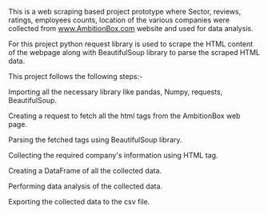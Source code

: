 This is a web scraping based project prototype where Sector, reviews, ratings, employees counts, location of the various companies were collected from www.AmbitionBox.com website and used for data analysis.

For this project python request library is used to scrape the HTML content of the webpage along with BeautifulSoup library to parse the scraped HTML data.

This project follows the following steps:-

Importing all the necessary library like pandas, Numpy, requests, BeautifulSoup.

Creating a request to fetch all the html tags from the AmbitionBox web page.

Parsing the fetched tags using BeautifulSoup library.

Collecting the required company's information using HTML tag.

Creating a DataFrame of all the collected data.

Performing data analysis of the collected data.

Exporting the collected data to the csv file.
